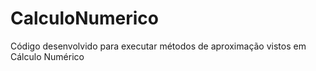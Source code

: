 # CalculoNumerico
Código desenvolvido para executar métodos de aproximação vistos em Cálculo Numérico
